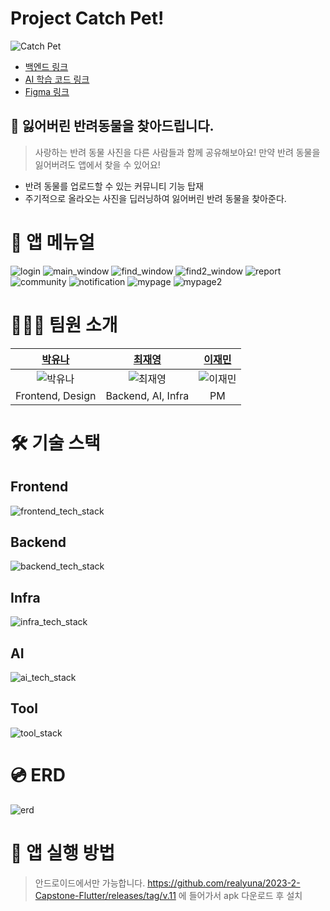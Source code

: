 # Project Catch Pet!

![Catch Pet](image/catch_pet_logo.png)

- [백엔드 링크](https://github.com/Choi-JY1107/2023-2-Capstone-Server)
- [AI 학습 코드 링크](https://github.com/Choi-JY1107/2023-2-Capstone-ML)
- [Figma 링크](https://www.figma.com/file/9HIjaQvXiTkHFFox5vRiic/3-2-%EC%BA%A1%EC%8A%A4%ED%86%A4(%EB%B0%98%EB%A0%A4%EB%8F%99%EB%AC%BC-%EC%B0%BE%EA%B8%B0)?type=design&node-id=0-1&mode=design&t=T49mA9kd5mDzEffE-0)


## 🐶 잃어버린 반려동물을 찾아드립니다.

> 사랑하는 반려 동물 사진을 다른 사람들과 함께 공유해보아요!
> 만약 반려 동물을 잃어버려도 앱에서 찾을 수 있어요!

- 반려 동물를 업로드할 수 있는 커뮤니티 기능 탑재
- 주기적으로 올라오는 사진을 딥러닝하여 잃어버린 반려 동물을 찾아준다.
  
# 📃 앱 메뉴얼
![login](image/1.JPG)
![main_window](image/2.JPG)
![find_window](image/3.JPG)
![find2_window](image/31.JPG)
![report](image/4.JPG)
![community](image/5.JPG)
![notification](image/6.JPG)
![mypage](image/7.JPG)
![mypage2](image/71.JPG)

# 👨‍👦‍👦 팀원 소개

|              [박유나](https://github.com/realyuna)              |            [최재영](https://github.com/Choi-JY1107)             |            [이재민](https://github.com/DancingGamza)            |
|:------------------------------------------------------------:|:------------------------------------------------------------:|:------------------------------------------------------------:|
| ![박유나](https://avatars.githubusercontent.com/u/80978510?v=4) | ![최재영](https://avatars.githubusercontent.com/u/52996979?v=4) | ![이재민](https://avatars.githubusercontent.com/u/64300578?v=4) |
|                       Frontend, Design                       |                      Backend, AI, Infra                      |                              PM                              |


# 🛠️  기술 스택

## Frontend
![frontend_tech_stack](image/frontend_tech_stack.png)


## Backend
![backend_tech_stack](image/backend_tech_stack.png)


## Infra
![infra_tech_stack](image/infra_tech_stack.png)


## AI
![ai_tech_stack](image/ai_tech_stack.png)

## Tool
![tool_stack](image/tool_stack.png)


# 💿 ERD
![erd](image/erd.png)


# 📱 앱 실행 방법
>안드로이드에서만 가능합니다.
https://github.com/realyuna/2023-2-Capstone-Flutter/releases/tag/v.11 에 들어가서 apk 다운로드 후 설치
